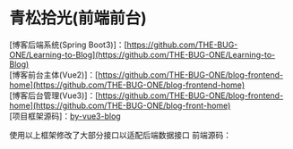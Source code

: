 # 青松拾光(前端前台)

[博客后端系统(Spring Boot3)]：[https://github.com/THE-BUG-ONE/Learning-to-Blog](https://github.com/THE-BUG-ONE/Learning-to-Blog)  
[博客前台主体(Vue2)]：[https://github.com/THE-BUG-ONE/blog-frontend-home](https://github.com/THE-BUG-ONE/blog-frontend-home)  
[博客后台管理(Vue3)]：[https://github.com/THE-BUG-ONE/blog-frontend-home](https://github.com/THE-BUG-ONE/blog-front-home)  
[项目框架源码]：[by-vue3-blog](https://gitee.com/baymaxsjj/by-vue3-blog)

使用以上框架修改了大部分接口以适配后端数据接口
前端源码：